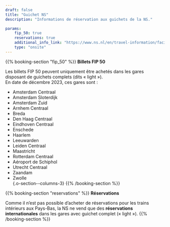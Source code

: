 ```yaml
---
draft: false
title: "Guichet NS"
description: "Informations de réservation aux guichets de la NS."

params:
    fip_50: true
    reservations: true
    additional_info_link: "https://www.ns.nl/en/travel-information/facilities/ov-service-and-tickets-shops.html"
    type: "onsite"
---
```


{{% booking-section "fip_50" %}}
**Billets FIP 50**

Les billets FIP 50 peuvent uniquement être achetés dans les gares disposant de guichets complets (dits « light »).  
En date de décembre 2023, ces gares sont :

- Amsterdam Centraal  
- Amsterdam Sloterdijk  
- Amsterdam Zuid  
- Arnhem Centraal  
- Breda  
- Den Haag Centraal  
- Eindhoven Centraal  
- Enschede  
- Haarlem  
- Leeuwarden  
- Leiden Centraal  
- Maastricht  
- Rotterdam Centraal  
- Aéroport de Schiphol  
- Utrecht Centraal  
- Zaandam  
- Zwolle  
{.o-section--columns-3}
{{% /booking-section %}}

{{% booking-section "reservations" %}}
**Réservations**

Comme il n’est pas possible d’acheter de réservations pour les trains intérieurs aux Pays-Bas, la NS ne vend que des **réservations internationales** dans les gares avec guichet complet (« light »).
{{% /booking-section %}}
